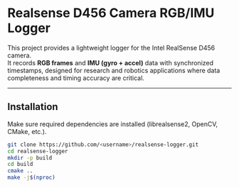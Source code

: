 # Realsense D456 Camera RGB/IMU Logger

This project provides a lightweight logger for the Intel RealSense D456 camera.  
It records **RGB frames** and **IMU (gyro + accel)** data with synchronized timestamps, designed for research and robotics applications where data completeness and timing accuracy are critical.

---

## Installation

Make sure required dependencies are installed (librealsense2, OpenCV, CMake, etc.).

```bash
git clone https://github.com/<username>/realsense-logger.git
cd realsense-logger
mkdir -p build
cd build
cmake ..
make -j$(nproc)
